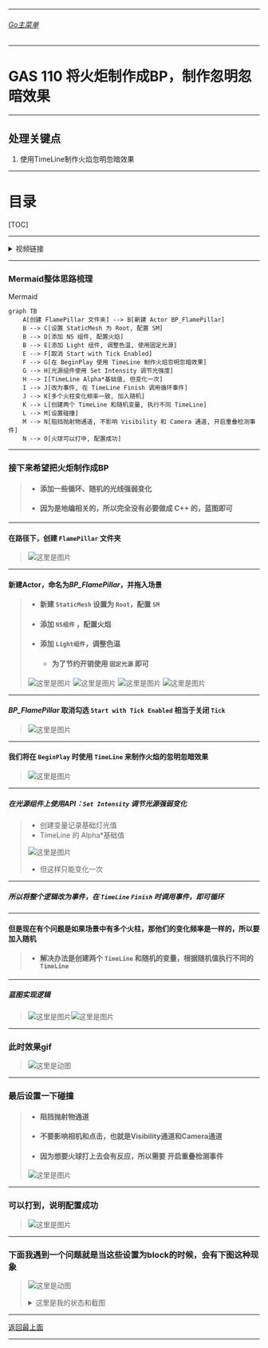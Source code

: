 ___________________________________________________________________________________________
###### [Go主菜单](../MainMenu.md)
___________________________________________________________________________________________

# GAS 110 将火炬制作成BP，制作忽明忽暗效果

___________________________________________________________________________________________

## 处理关键点

1. 使用TimeLine制作火焰忽明忽暗效果

___________________________________________________________________________________________

# 目录


[TOC]


___________________________________________________________________________________________

<details>
<summary>视频链接</summary>

[3. Flame Pillar Actor_哔哩哔哩_bilibili](https://www.bilibili.com/video/BV1TH4y1L7NP/?p=30&spm_id_from=pageDriver&vd_source=9e1e64122d802b4f7ab37bd325a89e6c)

------

</details>

___________________________________________________________________________________________

### Mermaid整体思路梳理

Mermaid

```mermaid
graph TB
    A[创建 FlamePillar 文件夹] --> B[新建 Actor BP_FlamePillar]
    B --> C[设置 StaticMesh 为 Root, 配置 SM]
    B --> D[添加 NS 组件, 配置火焰]
    B --> E[添加 Light 组件, 调整色温, 使用固定光源]
    E --> F[取消 Start with Tick Enabled]
    F --> G[在 BeginPlay 使用 TimeLine 制作火焰忽明忽暗效果]
    G --> H[光源组件使用 Set Intensity 调节光强度]
    H --> I[TimeLine Alpha*基础值, 但变化一次]
    I --> J[改为事件, 在 TimeLine Finish 调用循环事件]
    J --> K[多个火柱变化频率一致, 加入随机]
    K --> L[创建两个 TimeLine 和随机变量, 执行不同 TimeLine]
    L --> M[设置碰撞]
    M --> N[阻挡抛射物通道, 不影响 Visibility 和 Camera 通道, 开启重叠检测事件]
    N --> O[火球可以打中, 配置成功]

```



___________________________________________________________________________________________

### 接下来希望把火炬制作成BP

>  - #### 添加一些循环、随机的光线强弱变化
>
>  - #### 因为是地编相关的，所以完全没有必要做成 C++ 的，蓝图即可


------

#### 在路径下，创建 `FlamePillar` 文件夹
>![这里是图片](./Image/GAS_110/1.png)


------

#### 新建Actor，命名为***BP_FlamePillar***，并拖入场景

>- #### 新建 `StaticMesh` 设置为 `Root`，配置 `SM`
>- #### 添加 `NS组件` ，配置火焰
>- #### 添加 `Light组件`，调整色温
>
>   - #### 为了节约开销使用 `固定光源` 即可
>
>![这里是图片](./Image/GAS_110/2.png)
>![这里是图片](./Image/GAS_110/3.png)
>![这里是图片](./Image/GAS_110/4.png)
>![这里是图片](./Image/GAS_110/5.png)


------

#### ***BP_FlamePillar*** 取消勾选 `Start with Tick Enabled` 相当于关闭 `Tick`
>![这里是图片](./Image/GAS_110/6.png)


------

#### 我们将在 `BeginPlay` 时使用 `TimeLine` 来制作火焰的忽明忽暗效果
>![这里是图片](./Image/GAS_110/7.png)


------

##### 在光源组件上使用API：`Set Intensity` 调节光源强弱变化
>- 创建变量记录基础灯光值
>- TimeLine 的 Alpha*基础值
>
>![这里是图片](./Image/GAS_110/8.png)
>
>- 但这样只能变化一次

------

##### 所以将整个逻辑改为事件，在 `TimeLine` `Finish` 时调用事件，即可循环


------

#### 但是现在有个问题是如果场景中有多个火柱，那他们的变化频率是一样的，所以要加入随机

>- #### 解决办法是创建两个 `TimeLine` 和随机的变量，根据随机值执行不同的 `TimeLine`


------

##### 蓝图实现逻辑
>![这里是图片](./Image/GAS_110/9.png)![这里是图片](./Image/GAS_110/10.png)


------

### 此时效果gif
>![这里是动图](./Image/GAS_110/13.gif)


------

### 最后设置一下碰撞

>- #### 阻挡抛射物通道
>- #### 不要影响相机和点击，也就是Visibility通道和Camera通道
>- #### 因为想要火球打上去会有反应，所以需要 开启重叠检测事件
>![这里是图片](./Image/GAS_110/11.png)


------

### 可以打到，说明配置成功
>![这里是图片](./Image/GAS_110/12.png)

------

### 下面我遇到一个问题就是当这些设置为block的时候，会有下图这种现象

>![这里是动图](./Image/GAS_110/14.gif)
><details>
><summary>这里是我的状态和截图</summary>
>
>>## 我的地面和柱子的类型都是 `Block` 下图这样
>>
>>![这里是图片](./Image/GAS_110/15.png)
>>
>>## 但是如果我调成 `Overlap` 就正常了
>>
>>![这里是图片](./Image/GAS_110/16.png)
>
>------
>
></details>




___________________________________________________________________________________________

[返回最上面](#Go主菜单)

___________________________________________________________________________________________